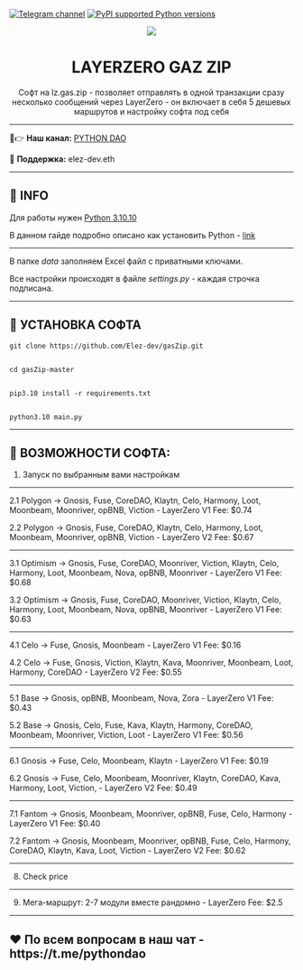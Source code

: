 [![Telegram channel](https://img.shields.io/endpoint?url=https://runkit.io/damiankrawczyk/telegram-badge/branches/master?url=https://t.me/developercode1)](https://t.me/developercode1)
[![PyPI supported Python versions](https://img.shields.io/badge/Python%203.10.10-8A2BE2)](https://www.python.org/downloads/release/python-31010/)

<div align="center">
  <img src="https://sun9-65.userapi.com/impg/Qg3R1zobR1A4Y_GrTEaz0l-RsS-VdCtOq9HovQ/VbXmwRFQGU0.jpg?size=1974x1270&quality=96&sign=3a2124b63586768c3d3ad4e09b79e76f&type=album"  />
  <h1>LAYERZERO GAZ ZIP</h1>
  <p>Софт на lz.gas.zip - позволяет отправлять в одной транзакции сразу несколько сообщений через LayerZero - он включает в себя 5 дешевых маршрутов и настройку софта под себя</p>
</div>

---

🤠👉 <b>Наш канал:</b> [PYTHON DAO](https://t.me/developercode1)

🤗 <b>Поддержка:</b> elez-dev.eth

---
<h2>🙊 INFO</h2>

Для работы нужен [Python 3.10.10](https://www.python.org/downloads/release/python-31010/)

В данном гайде подробно описано как установить Python - [link](https://mirror.xyz/wiedzmin.eth/Z06W81VrxO9KI88vkcxeW0Lc8f2nBo5Wdyqce0HTNm8)

---
В папке _data_ заполняем Excel файл с приватными ключами.

Все настройки происходят в файле _settings.py_ - каждая строчка подписана.

---
<h2>🚀 УСТАНОВКА СОФТА</h2>

```
git clone https://github.com/Elez-dev/gasZip.git


cd gasZip-master


pip3.10 install -r requirements.txt


python3.10 main.py
```
---
<h2>🤖 ВОЗМОЖНОСТИ СОФТА:</h2>

1. Запуск по выбранным вами настройкам

--------------------------------------------------------------------------------------------------------------------------------------------------------------------------------------------------------------------------------

2.1 Polygon -> Gnosis, Fuse, CoreDAO, Klaytn, Celo, Harmony, Loot, Moonbeam, Moonriver, opBNB, Viction - LayerZero V1 Fee:  $0.74 

2.2 Polygon -> Gnosis, Fuse, CoreDAO, Klaytn, Celo, Harmony, Loot, Moonbeam, Moonriver, opBNB, Viction - LayerZero V2 Fee:  $0.67 

---------------------------------------------------------------------------------------------------------------------------------------------------------------------------------------------------------------------------------------

3.1 Optimism -> Gnosis, Fuse, CoreDAO, Moonriver, Viction, Klaytn, Celo, Harmony, Loot, Moonbeam, Nova, opBNB, Moonriver - LayerZero V1 Fee: $0.68

3.2 Optimism -> Gnosis, Fuse, CoreDAO, Moonriver, Viction, Klaytn, Celo, Harmony, Loot, Moonbeam, Nova, opBNB, Moonriver - LayerZero V1 Fee: $0.63

--------------------------------------------------------------------------------------------------------------------------------------------------------------------------------------------------------------------------------

4.1 Celo -> Fuse, Gnosis, Moonbeam - LayerZero V1 Fee: $0.16

4.2 Celo -> Fuse, Gnosis, Viction, Klaytn, Kava, Moonriver, Moonbeam, Loot, Harmony, CoreDAO - LayerZero V2 Fee: $0.55

---------------------------------------------------------------------------------------------------------------------------------------------------------------------------------------------------------------------------------------

5.1 Base -> Gnosis, opBNB, Moonbeam, Nova, Zora - LayerZero V1 Fee: $0.43

5.2 Base -> Gnosis, Celo, Fuse, Kava, Klaytn, Harmony, CoreDAO, Moonbeam, Moonriver, Viction, Loot - LayerZero V1 Fee: $0.56

---------------------------------------------------------------------------------------------------------------------------------------------------------------------------------------------------------------------------------------

6.1 Gnosis -> Fuse, Celo, Moonbeam, Klaytn - LayerZero V1 Fee: $0.19

6.2 Gnosis -> Fuse, Celo, Moonbeam, Moonriver, Klaytn, CoreDAO, Kava, Harmony, Loot, Viction,  - LayerZero V2 Fee: $0.49

---------------------------------------------------------------------------------------------------------------------------------------------------------------------------------------------------------------------------------------

7.1 Fantom -> Gnosis, Moonbeam, Moonriver, opBNB, Fuse, Celo, Harmony - LayerZero V1 Fee: $0.40

7.2 Fantom -> Gnosis, Moonbeam, Moonriver, opBNB, Fuse, Celo, Harmony, CoreDAO, Klaytn, Kava, Loot, Viction - LayerZero V2 Fee: $0.62

--------------------------------------------------------------------------------------------------------------------------------------------------------------------------------------------------------------------------------

8. Check price

--------------------------------------------------------------------------------------------------------------------------------------------------------------------------------------------------------------------------------

9. Мега-маршрут: 2-7 модули вместе рандомно - LayerZero Fee: $2.5

-----------------------------------------------------------------------------------------------------------------------------------------------------------------------------------------------------------------------------------
<h2>❤️ По всем вопросам в наш чат - https://t.me/pythondao</h2>
